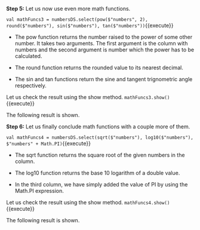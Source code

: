 

**Step 5:** Let us now use even more math functions.

`val mathFuncs3 = numbersDS.select(pow($"numbers", 2), round($"numbers"), sin($"numbers"), tan($"numbers"))`{{execute}} 

- The pow function returns the number raised to the power of some other number. It takes two arguments. The first argument is the column with numbers and the second argument is number which the power has to be calculated.

- The round function returns the rounded value to its nearest decimal.

- The sin and tan functions return the sine and tangent trignometric angle respectively.

Let us check the result using the show method.
`mathFuncs3.show()`{{execute}} 

The following result is shown.

 

**Step 6:** Let us finally conclude math functions with a couple more of them.

`val mathFuncs4 = numbersDS.select(sqrt($"numbers"), log10($"numbers"), $"numbers" + Math.PI)`{{execute}} 

- The sqrt function returns the square root of the given numbers in the column.

- The log10 function returns the base 10 logarithm of a double value.

- In the third column, we have simply added the value of PI by using the Math.PI expression.

Let us check the result using the show method.
`mathFuncs4.show()`{{execute}} 



The following result is shown.


